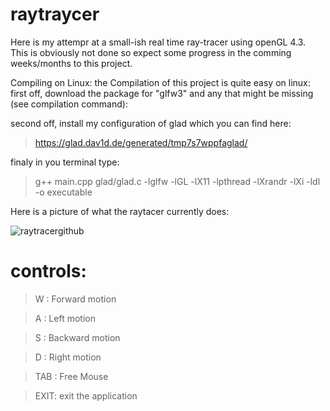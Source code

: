 # raytraycer

Here is my attempr at a small-ish real time ray-tracer using openGL 4.3. This is obviously not done so expect some progress in the comming weeks/months to this project.

Compiling on Linux:
the Compilation of this project is quite easy on linux:
first off, download the package for "glfw3" and any that might be missing (see compilation command): 

second off, install my configuration of glad which you can find here:
> https://glad.dav1d.de/generated/tmp7s7wppfaglad/

finaly in you terminal type:
> g++ main.cpp glad/glad.c -lglfw -lGL -lX11 -lpthread -lXrandr -lXi -ldl -o executable

Here is a picture of what the raytacer currently does:

![raytracergithub](https://user-images.githubusercontent.com/62178977/154512844-2d3fbf63-fe5f-4a1f-9de2-2b30d1e03309.png)


# controls:

> W : Forward motion

> A : Left motion

> S : Backward motion

> D : Right motion

> TAB : Free Mouse

> EXIT: exit the application
